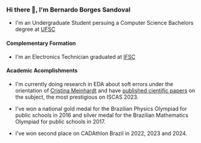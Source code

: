 ### Hi there 👋, I'm Bernardo Borges Sandoval

- I'm an Undergraduate Student persuing a Computer Science Bachelors degree at [UFSC](https://ieeexplore.ieee.org/author/37089214656)

#### Complementary Formation
- I'm an Electronics Technician graduated at [IFSC](https://www.ifsc.edu.br/)

#### Academic Acomplishments
- I'm currently doing research in EDA about soft errors under the orientation of [Cristina Meinhardt](https://scholar.google.com/citations?user=nSxMVPkAAAAJ&hl=en&oi=ao) and have [published cientific papers](https://ieeexplore.ieee.org/author/37089214656) on the subject, the most prestigious on ISCAS 2023.

- I've won a national gold medal for the Brazilian Physics Olympiad for public schools in 2016 and silver medal for the Brazilian Mathematics Olympiad for public schools in 2017.

- I've won second place on CADAthlon Brazil in 2022, 2023 and 2024.
